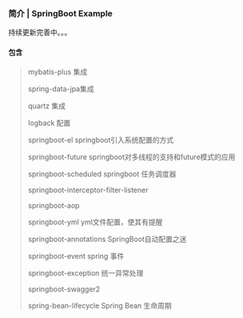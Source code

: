 ### 简介 | SpringBoot Example
持续更新完善中。。。
#### 包含 
>mybatis-plus 集成 
>
>spring-data-jpa集成
>
>quartz 集成 
>
>logback 配置
>
>springboot-el springboot引入系统配置的方式
>
>springboot-future springboot对多线程的支持和future模式的应用
>
>springboot-scheduled springboot 任务调度器
>
>springboot-interceptor-filter-listener
>
>springboot-aop
>
>springboot-yml  yml文件配置，使其有提醒
>
>springboot-annotations SpringBoot自动配置之迷
>
>springboot-event spring 事件
>
>springboot-exception 统一异常处理
>
>springboot-swagger2 
>
>spring-bean-lifecycle Spring Bean 生命周期
